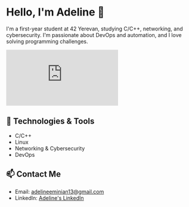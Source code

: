 # Hello, I'm Adeline 👋

I'm a first-year student at 42 Yerevan, studying C/C++, networking, and cybersecurity. I'm passionate about DevOps and automation, and I love solving programming challenges.  

<iframe src="https://tryhackme.com/api/v2/badges/public-profile?userPublicId=2608564" style='border:none;'></iframe>

## 🔧 Technologies & Tools
- C/C++
- Linux
- Networking & Cybersecurity
- DevOps

## 📫 Contact Me
- Email: [adelineeminian13@gmail.com](mailto:adelineeminian13@gmail.com)
- LinkedIn: [Adeline's LinkedIn](https://www.linkedin.com/in/adelineeminian/)
